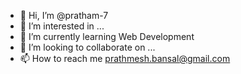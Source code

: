 - 👋 Hi, I’m @pratham-7
- 👀 I’m interested in ...
- 🌱 I’m currently learning Web Development
- 💞️ I’m looking to collaborate on ...
- 📫 How to reach me prathmesh.bansal@gmail.com

<!---
pratham-7/pratham-7 is a ✨ special ✨ repository because its `README.md` (this file) appears on your GitHub profile.
You can click the Preview link to take a look at your changes.
--->
